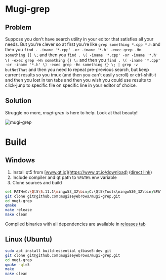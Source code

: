 # Mugi-grep

## Problem

Suppose you don't have search utility in your editor that satisfies all your needs. But you're clever so at first you're like
`grep something *.cpp *.h`
and then you
`find . -iname '*.cpp' -or -iname '*.h' -exec grep -Hn something {} \;`
and then you
`find . \( -iname '*.cpp' -or -iname '*.h' \) -exec grep -Hn something {} \;`
and then you
`find . \( -iname '*.cpp' -or -iname '*.h' \) -exec grep -Hn something {} \; | grep -v butNotThat`
and then you need to repeat pre-previous search, but keep current results so you tmux (and then you can't easily scroll) or ctrl-shift-t and then you lost in ten tabs
and then you wish you could use results to click-junp to specific file on specific line in your editor of choice.

## Solution

Struggle no more, _mugi-grep_ is here to help. Look at that beauty!

![mugi-grep](https://mugiseyebrows.github.io/img/mugi-grep-1.0.1.png)

# Build

## Windows

1) Install qt5 from [www.qt.io](https://www.qt.io/download) ([direct link](https://download.qt.io/official_releases/qt/5.12/5.12.0/qt-opensource-windows-x86-5.12.0.exe))
2) Include compiler and qt path to `%PATH%` env variable
2) Clone sources and build

```bash
set PATH=C:\Qt5\5.11.1\mingw53_32\bin;C:\Qt5\Tools\mingw530_32\bin;%PATH%
git clone git@github.com:mugiseyebrows/mugi-grep.git
cd mugi-grep
qmake
make release
make clean
```

Compiled binaries with all dependencies are available in [releases tab](https://github.com/mugiseyebrows/mugi-grep/releases)

## Linux (Ubuntu)

```bash
sudo apt install build-essential qtbase5-dev git
git clone git@github.com:mugiseyebrows/mugi-grep.git
cd mugi-grep
qmake -qt=5
make
make clean
```
